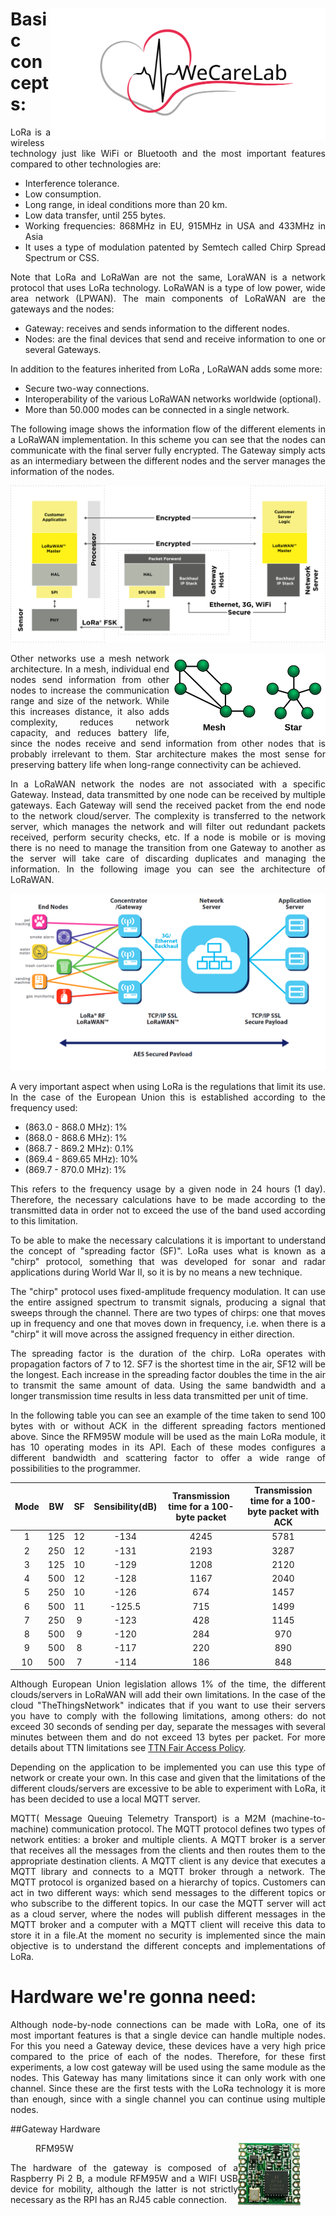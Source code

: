<div align="justify">

<img align="right" width=440 src=".corporate_resources/Logos/largo_V9_sin_fondo.svg" />

# Basic concepts:

LoRa is a wireless technology just like WiFi or Bluetooth and the most important features compared to other technologies are:
- Interference tolerance.
- Low consumption.
- Long range, in ideal conditions more than 20 km.
- Low data transfer, until 255 bytes.
- Working frequencies: 868MHz in EU, 915MHz in USA and 433MHz in Asia
- It uses a type of modulation patented by Semtech called Chirp Spread Spectrum or CSS.

Note that LoRa and LoRaWan are not the same, LoraWAN is a network protocol that uses LoRa technology. LoRaWAN is a type of low power, wide area network (LPWAN). The main components of LoRaWAN are the gateways and the nodes:
- Gateway: receives and sends information  to the different nodes.
- Nodes: are the final devices that send and receive information to one or several Gateways.

In addition to the features inherited from LoRa , LoRaWAN adds some more:
- Secure two-way connections.
- Interoperability of the various LoRaWAN networks worldwide (optional).
- More than 50.000 modes can be connected in a single network.

The following image shows the information flow of the different elements in a LoRaWAN implementation. In this scheme you can see that the nodes can communicate with the final server fully encrypted. The Gateway simply acts as an intermediary between the different nodes and the server manages the information of the nodes.

![LoRa_comunication](/res/images/LoRa_communication.svg)

<img align="right" width=250 src="/res/images/NetworkTopologies.svg" /> Other networks use a mesh network architecture. In a mesh, individual end nodes send information from other nodes to increase the communication range and size of the network. While this increases distance, it also adds complexity, reduces network capacity, and reduces battery life, since the nodes receive and send information from other nodes that is probably irrelevant to them. Star architecture makes the most sense for preserving battery life when long-range connectivity can be achieved.

In a LoRaWAN network the nodes are not associated with a specific Gateway. Instead, data transmitted by one node can be received by multiple gateways. Each Gateway will send the received packet from the end node to the network cloud/server. The complexity is transferred to the network server, which manages the network and will filter out redundant packets received, perform security checks, etc. If a node is mobile or is moving there is no need to manage the transition from one Gateway to another as the server will take care of discarding duplicates and managing the information. In the following image you can see the architecture of LoRaWAN.

![LoRa_network_architecture= "aaaaaaa"](/res/images/LoRa_network_architecture.png)


A very important aspect when using LoRa is the regulations that limit its use. In the case of the European Union this is established according to the frequency used:
- (863.0 - 868.0 MHz): 1%
- (868.0 - 868.6 MHz): 1%
- (868.7 - 869.2 MHz): 0.1%
- (869.4 - 869.65 MHz): 10%
- (869.7 - 870.0 MHz): 1%

This refers to the frequency usage by a given node in 24 hours (1 day). Therefore, the necessary calculations have to be made according to the transmitted data in order not to exceed the use of the band used according to this limitation.

To be able to make the necessary calculations it is important to understand the concept of "spreading factor (SF)". LoRa uses what is known as a "chirp" protocol, something that was developed for sonar and radar applications during World War II, so it is by no means a new technique.

The "chirp" protocol uses fixed-amplitude frequency modulation. It can use the entire assigned spectrum to transmit signals, producing a signal that sweeps through the channel. There are two types of chirps: one that moves up in frequency and one that moves down in frequency, i.e. when there is a "chirp" it will move across the assigned frequency in either direction.

The spreading factor is the duration of the chirp. LoRa operates with propagation factors of 7 to 12. SF7 is the shortest time in the air, SF12 will be the longest. Each increase in the spreading factor doubles the time in the air to transmit the same amount of data. Using the same bandwidth and a longer transmission time results in less data transmitted per unit of time.

In the following table you can see an example of the time taken to send 100 bytes with or without ACK in the different spreading factors mentioned above. Since the RFM95W module will be used as the main LoRa module, it has 10 operating modes in its API. Each of these modes configures a different bandwidth and scattering factor to offer a wide range of possibilities to the programmer.

| Mode | BW  | SF | Sensibility(dB) | Transmission time for a 100-byte packet | Transmission time for a 100-byte packet with ACK |
|:----:|:---:|:--:|:----------------:|:--------------------------------------:|:------------------------------------------------:|
| 1    | 125 | 12 | -134             | 4245                                   | 5781                                             |
| 2    | 250 | 12 | -131             | 2193                                   | 3287                                             |
| 3    | 125 | 10 | -129             | 1208                                   | 2120                                             |
| 4    | 500 | 12 | -128             | 1167                                   | 2040                                             |
| 5    | 250 | 10 | -126             | 674                                    | 1457                                             |
| 6    | 500 | 11 | -125.5           | 715                                    | 1499                                             |
| 7    | 250 | 9  | -123             | 428                                    | 1145                                             |
| 8    | 500 | 9  | -120             | 284                                    | 970                                              |
| 9    | 500 | 8  | -117             | 220                                    | 890                                              |
| 10   | 500 | 7  | -114             | 186                                    | 848                                              |

Although European Union legislation allows 1% of the time, the different clouds/servers in LoRaWAN will add their own limitations. In the case of the cloud "TheThingsNetwork" indicates that if you want to use their servers you have to comply with the following limitations, among others: do not exceed 30 seconds of sending per day, separate the messages with several minutes between them and do not exceed 13 bytes per packet. For more details about TTN limitations see [TTN Fair Access Policy](https://www.thethingsnetwork.org/forum/t/limitations-data-rate-packet-size-30-seconds-uplink-and-10-messages-downlink-per-day-fair-access-policy-guidelines/1300).

Depending on the application to be implemented you can use this type of network or create your own. In this case and given that the limitations of the different clouds/servers are excessive to be able to experiment with LoRa, it has been decided to use a local MQTT server. 

MQTT( Message Queuing Telemetry Transport) is a M2M (machine-to-machine) communication protocol. The MQTT protocol defines two types of network entities: a broker and multiple clients. A MQTT broker is a server that receives all the messages from the clients and then routes them to the appropriate destination clients. A MQTT client is any device that executes a MQTT library and connects to a MQTT broker through a network. The MQTT protocol is organized based on a hierarchy of topics. Customers can act in two different ways: which send messages to the different topics or who subscribe to the different topics. 
In our case the MQTT server will act as a cloud server, where the nodes will publish different messages in the MQTT broker and a computer with a MQTT client will receive this data to store it in a file.At the moment no security is implemented since the main objective is to understand the different concepts and implementations of LoRa.

# Hardware we're gonna need:

Although node-by-node connections can be made with LoRa, one of its most important features is that a single device can handle multiple nodes. For this you need a Gateway device, these devices have a very high price compared to the price of each of the nodes. Therefore, for these first experiments, a low cost gateway will be used using the same module as the nodes. This Gateway has many limitations since it can only work with one channel. Since these are the first tests with the LoRa technology it is more than enough, since with a single channel you can continue using multiple nodes.

##Gateway Hardware

<figure>
<img align="right" width=100 src="/res/images/RFM95W.png" />
<figcaption>RFM95W</figcaption>
</figure>
The hardware of the gateway is composed of a Raspberry Pi 2 B, a module RFM95W and a WIFI USB device for mobility, although the latter is not strictly necessary as the RPI has an RJ45 cable connection.







</div>